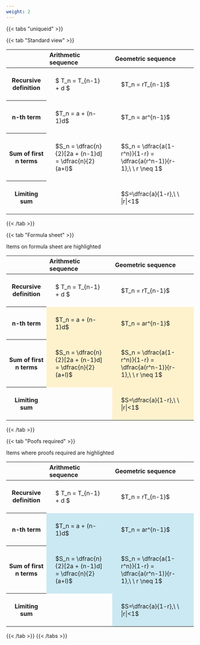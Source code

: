 ```yaml
---
weight: 2
---
```


{{< tabs "uniqueid" >}}

{{< tab "Standard view" >}}

<style type="text/css">
#T_b418b th.col_heading {
  text-align: left;
  font-size: 1em;
}
#T_b418b td {
  text-align: left;
  font-size: 1em;
  padding: 1.5em;
}
</style>
<table id="T_b418b">
  <thead>
    <tr>
      <th class="blank level0" >&nbsp;</th>
      <th id="T_b418b_level0_col0" class="col_heading level0 col0" >Arithmetic sequence</th>
      <th id="T_b418b_level0_col1" class="col_heading level0 col1" >Geometric sequence</th>
    </tr>
  </thead>
  <tbody>
    <tr>
      <th id="T_b418b_level0_row0" class="row_heading level0 row0" >Recursive definition</th>
      <td id="T_b418b_row0_col0" class="data row0 col0" >$ T_n = T_{n-1} + d $</td>
      <td id="T_b418b_row0_col1" class="data row0 col1" >$T_n = rT_{n-1}$</td>
    </tr>
    <tr>
      <th id="T_b418b_level0_row1" class="row_heading level0 row1" >n-th term</th>
      <td id="T_b418b_row1_col0" class="data row1 col0" >$T_n = a + (n-1)d$</td>
      <td id="T_b418b_row1_col1" class="data row1 col1" >$T_n = ar^{n-1}$</td>
    </tr>
    <tr>
      <th id="T_b418b_level0_row2" class="row_heading level0 row2" >Sum of first n terms</th>
      <td id="T_b418b_row2_col0" class="data row2 col0" >$S_n = \dfrac{n}{2}[2a + (n-1)d] = \dfrac{n}{2}(a+l)$</td>
      <td id="T_b418b_row2_col1" class="data row2 col1" >$S_n = \dfrac{a(1-r^n)}{1-r} = \dfrac{a(r^n-1)}{r-1},\ \  r \neq 1$</td>
    </tr>
    <tr>
      <th id="T_b418b_level0_row3" class="row_heading level0 row3" >Limiting sum</th>
      <td id="T_b418b_row3_col0" class="data row3 col0" ></td>
      <td id="T_b418b_row3_col1" class="data row3 col1" >$S=\dfrac{a}{1-r},\ \ |r|<1$</td>
    </tr>
  </tbody>
</table>
{{< /tab >}}

{{< tab "Formula sheet" >}}

Items on formula sheet are highlighted 
<br>
<style type="text/css">
#T_d92e4 th.col_heading {
  text-align: left;
  font-size: 1em;
}
#T_d92e4 td {
  text-align: left;
  font-size: 1em;
  padding: 1.5em;
}
#T_d92e4_row0_col0, #T_d92e4_row0_col1, #T_d92e4_row3_col0 {
  background-color: rgba(0,0,0,0);
}
#T_d92e4_row1_col0, #T_d92e4_row1_col1, #T_d92e4_row2_col0, #T_d92e4_row2_col1, #T_d92e4_row3_col1 {
  background-color: rgba(255,194,10, 0.2);
}
</style>
<table id="T_d92e4">
  <thead>
    <tr>
      <th class="blank level0" >&nbsp;</th>
      <th id="T_d92e4_level0_col0" class="col_heading level0 col0" >Arithmetic sequence</th>
      <th id="T_d92e4_level0_col1" class="col_heading level0 col1" >Geometric sequence</th>
    </tr>
  </thead>
  <tbody>
    <tr>
      <th id="T_d92e4_level0_row0" class="row_heading level0 row0" >Recursive definition</th>
      <td id="T_d92e4_row0_col0" class="data row0 col0" >$ T_n = T_{n-1} + d $</td>
      <td id="T_d92e4_row0_col1" class="data row0 col1" >$T_n = rT_{n-1}$</td>
    </tr>
    <tr>
      <th id="T_d92e4_level0_row1" class="row_heading level0 row1" >n-th term</th>
      <td id="T_d92e4_row1_col0" class="data row1 col0" >$T_n = a + (n-1)d$</td>
      <td id="T_d92e4_row1_col1" class="data row1 col1" >$T_n = ar^{n-1}$</td>
    </tr>
    <tr>
      <th id="T_d92e4_level0_row2" class="row_heading level0 row2" >Sum of first n terms</th>
      <td id="T_d92e4_row2_col0" class="data row2 col0" >$S_n = \dfrac{n}{2}[2a + (n-1)d] = \dfrac{n}{2}(a+l)$</td>
      <td id="T_d92e4_row2_col1" class="data row2 col1" >$S_n = \dfrac{a(1-r^n)}{1-r} = \dfrac{a(r^n-1)}{r-1},\ \  r \neq 1$</td>
    </tr>
    <tr>
      <th id="T_d92e4_level0_row3" class="row_heading level0 row3" >Limiting sum</th>
      <td id="T_d92e4_row3_col0" class="data row3 col0" ></td>
      <td id="T_d92e4_row3_col1" class="data row3 col1" >$S=\dfrac{a}{1-r},\ \ |r|<1$</td>
    </tr>
  </tbody>
</table>
{{< /tab >}}

{{< tab "Poofs required" >}}

Items where proofs required are highlighted 
<br>
<style type="text/css">
#T_2e585 th.col_heading {
  text-align: left;
  font-size: 1em;
}
#T_2e585 td {
  text-align: left;
  font-size: 1em;
  padding: 1.5em;
}
#T_2e585_row0_col0, #T_2e585_row0_col1, #T_2e585_row3_col0 {
  background-color: rgba(0,0,0,0);
}
#T_2e585_row1_col0, #T_2e585_row1_col1, #T_2e585_row2_col0, #T_2e585_row2_col1, #T_2e585_row3_col1 {
  background-color: rgba(0,150,200, 0.2);
}
</style>
<table id="T_2e585">
  <thead>
    <tr>
      <th class="blank level0" >&nbsp;</th>
      <th id="T_2e585_level0_col0" class="col_heading level0 col0" >Arithmetic sequence</th>
      <th id="T_2e585_level0_col1" class="col_heading level0 col1" >Geometric sequence</th>
    </tr>
  </thead>
  <tbody>
    <tr>
      <th id="T_2e585_level0_row0" class="row_heading level0 row0" >Recursive definition</th>
      <td id="T_2e585_row0_col0" class="data row0 col0" >$ T_n = T_{n-1} + d $</td>
      <td id="T_2e585_row0_col1" class="data row0 col1" >$T_n = rT_{n-1}$</td>
    </tr>
    <tr>
      <th id="T_2e585_level0_row1" class="row_heading level0 row1" >n-th term</th>
      <td id="T_2e585_row1_col0" class="data row1 col0" >$T_n = a + (n-1)d$</td>
      <td id="T_2e585_row1_col1" class="data row1 col1" >$T_n = ar^{n-1}$</td>
    </tr>
    <tr>
      <th id="T_2e585_level0_row2" class="row_heading level0 row2" >Sum of first n terms</th>
      <td id="T_2e585_row2_col0" class="data row2 col0" >$S_n = \dfrac{n}{2}[2a + (n-1)d] = \dfrac{n}{2}(a+l)$</td>
      <td id="T_2e585_row2_col1" class="data row2 col1" >$S_n = \dfrac{a(1-r^n)}{1-r} = \dfrac{a(r^n-1)}{r-1},\ \  r \neq 1$</td>
    </tr>
    <tr>
      <th id="T_2e585_level0_row3" class="row_heading level0 row3" >Limiting sum</th>
      <td id="T_2e585_row3_col0" class="data row3 col0" ></td>
      <td id="T_2e585_row3_col1" class="data row3 col1" >$S=\dfrac{a}{1-r},\ \ |r|<1$</td>
    </tr>
  </tbody>
</table>
{{< /tab >}}
{{< /tabs >}}